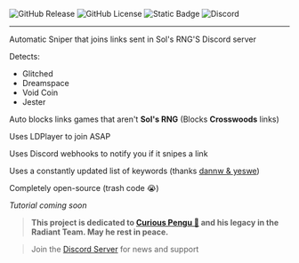 ![GitHub Release](https://img.shields.io/github/v/release/azulzz/lazy-bum-sniper) ![GitHub License](https://img.shields.io/github/license/azulzz/lazy-bum-sniper) ![Static Badge](https://img.shields.io/badge/auto-sniper-blue) ![Discord](https://img.shields.io/discord/1342682939682717778?logo=discord&logoColor=white&label=discord&color=blue)




---

Automatic Sniper that joins links sent in Sol's RNG'S Discord server

Detects:
  - Glitched
  - Dreamspace
  - Void Coin
  - Jester
  
Auto blocks links games that aren't **Sol's RNG** (Blocks **Crosswoods** links)

Uses LDPlayer to join ASAP

Uses Discord webhooks to notify you if it snipes a link

Uses a constantly updated list of keywords (thanks [dannw & yeswe](https://discord.gg/solsniper))

Completely open-source (trash code 😭)

*Tutorial coming soon*

> **This project is dedicated to [Curious Pengu 🐧](https://github.com/curiouspengu) and his legacy in the Radiant Team. May he rest in peace.**

> Join the [Discord Server](https://discord.gg/BVwpd7jwYj) for news and support
